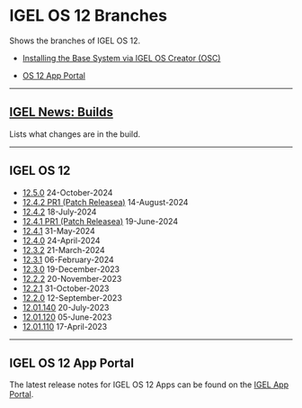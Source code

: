 # IGEL OS 12 Branches

Shows the branches of IGEL OS 12.

- [Installing the Base System via IGEL OS Creator (OSC)](https://kb.igel.com/howtocosmos/en/installing-the-base-system-via-igel-os-creator-osc-77865870.html)

- [OS 12 App Portal](https://kb.igel.com/howtocosmos/en/igel-app-portal-77865794.html)

-----

## [IGEL News: Builds](IGEL-News-Builds.md)

Lists what changes are in the build.

-----

## IGEL OS 12

- [12.5.0](readme12.5.0.txt) 24-October-2024
- [12.4.2 PR1 (Patch Releasea)](https://app.igel.com/base_system/12.4.2+1) 14-August-2024
- [12.4.2](readme12.4.2.txt) 18-July-2024
- [12.4.1 PR1 (Patch Releasea)](https://app.igel.com/base_system/12.4.1+1) 19-June-2024
- [12.4.1](readme12.4.1.txt) 31-May-2024
- [12.4.0](readme12.4.0.txt) 24-April-2024
- [12.3.2](readme12.3.2.txt) 21-March-2024
- [12.3.1](readme12.3.1.txt) 06-February-2024
- [12.3.0](readme12.3.0.txt) 19-December-2023
- [12.2.2](readme12.2.2.txt) 20-November-2023
- [12.2.1](readme12.2.1.txt) 31-October-2023
- [12.2.0](readme12.2.0.txt) 12-September-2023
- [12.01.140](readme12.01.140.1.txt) 20-July-2023
- [12.01.120](readme12.01.120.1.txt) 05-June-2023
- [12.01.110](readme12.01.110.1.txt) 17-April-2023

-----

## IGEL OS 12 App Portal

The latest release notes for IGEL OS 12 Apps can be found on the [IGEL App Portal](https://app.igel.com).